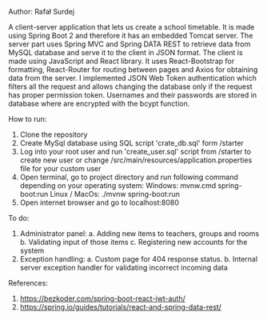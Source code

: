 Author: Rafał Surdej

A client-server application that lets us create a school timetable. It is made using Spring Boot 2 and therefore
    it has an embedded Tomcat server. The server part uses Spring MVC and Spring DATA REST to retrieve data from MySQL
    database and serve it to the client in JSON format. The client is made using JavaScript and React library.
    It uses React-Bootstrap for formatting, React-Router for routing between pages and Axios for obtaining data from
    the server. I implemented JSON Web Token authentication which filters all the request and allows changing the
    database only if the request has proper permission token. Usernames and their passwords are stored in database
    where are encrypted with the bcypt function.


How to run:
1. Clone the repository
2. Create MySql database using SQL script 'crate_db.sql' form /starter
3. Log into your root user and run 'create_user.sql' script from /starter to create new user
    or change /src/main/resources/application.properties file for your custom user
4. Open terminal, go to project directory and run following command depending on your operating system:
    Windows: mvnw.cmd spring-boot:run
    Linux / MacOs: ./mvnw spring-boot:run
5. Open internet browser and go to localhost:8080

To do:
1. Administrator panel:
    a. Adding new items to teachers, groups and rooms
    b. Validating input of those items
    c. Registering new accounts for the system
2. Exception handling:
    a. Custom page for 404 response status.
    b. Internal server exception handler for validating incorrect incoming data


References:
1. https://bezkoder.com/spring-boot-react-jwt-auth/
2. https://spring.io/guides/tutorials/react-and-spring-data-rest/
